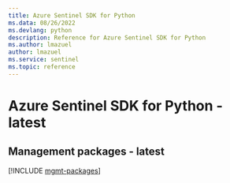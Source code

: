 ```yaml
---
title: Azure Sentinel SDK for Python
ms.data: 08/26/2022
ms.devlang: python
description: Reference for Azure Sentinel SDK for Python
ms.author: lmazuel
author: lmazuel
ms.service: sentinel
ms.topic: reference
---
```

# Azure Sentinel SDK for Python - latest

## Management packages - latest
[!INCLUDE [mgmt-packages](sentinel-mgmt-index.md)]